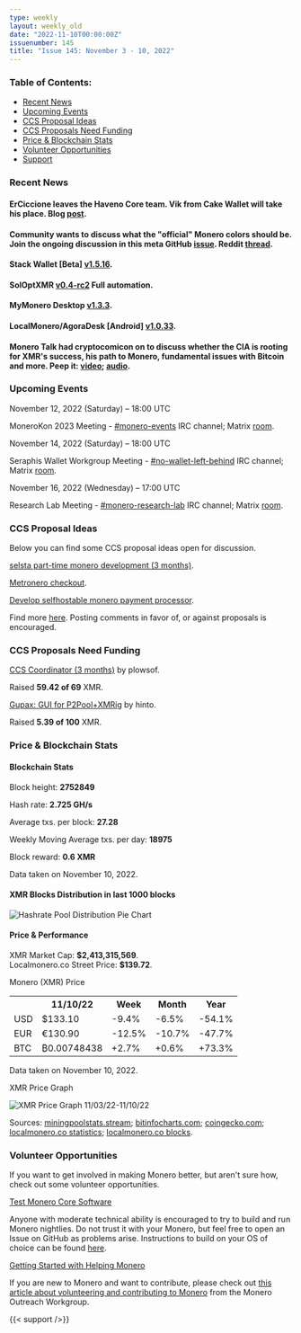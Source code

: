 ```yaml
---
type: weekly
layout: weekly_old
date: "2022-11-10T00:00:00Z"
issuenumber: 145
title: "Issue 145: November 3 - 10, 2022"
---
```


<h3>Table of Contents:</h3>
<ul class="contents">
    <li><a href="#news">Recent News</a></li>
    <li><a href="#events">Upcoming Events</a></li>
    <li><a href="#ideas">CCS Proposal Ideas</a></li>
    <li><a href="#proposals">CCS Proposals Need Funding</a></li>
    <li><a href="#stats">Price & Blockchain Stats</a></li>
    <li><a href="#volunteer">Volunteer Opportunities</a></li>
    <li><a href="#support">Support</a></li>
</ul>

<h3 id="news">Recent News</h3>

<div class="newsbyte">
    <h4>ErCiccione leaves the Haveno Core team. Vik from Cake Wallet will take his place. Blog <a href="https://haveno.exchange/blog/erciccione-leaves-core-team/" target="_blank">post</a>.</h4>
</div>

<div class="newsbyte">
    <h4>Community wants to discuss what the "official" Monero colors should be. Join the ongoing discussion in this meta GitHub <a href="https://github.com/monero-project/meta/issues/752" target="_blank">issue</a>. Reddit <a href="https://teddit.adminforge.de/r/Monero/comments/yqkgzx/colors_for_the_monero_logo_are_inconsistent/" target="_blank">thread</a>.</h4>
</div>

<div class="newsbyte">
    <h4>Stack Wallet [Beta] <a href="https://github.com/cypherstack/stack_wallet/releases/tag/build_0088" target="_blank">v1.5.16</a>.</h4>
</div>

<div class="newsbyte">
    <h4>SolOptXMR <a href="https://github.com/mj-xmr/SolOptXMR/releases/tag/v0.4-rc2" target="_blank">v0.4-rc2</a> Full automation.</h4>
</div>

<div class="newsbyte">
    <h4>MyMonero Desktop <a href="https://github.com/mymonero/mymonero-app-js/releases/tag/v1.3.3" target="_blank">v1.3.3</a>.</h4>
</div>

<div class="newsbyte">
    <h4>LocalMonero/AgoraDesk [Android] <a href="https://github.com/AgoraDesk-LocalMonero/agoradesk-app-foss/releases/tag/v1.0.33" target="_blank">v1.0.33</a>.</h4>
</div>

<div class="newsbyte">
    <h4>Monero Talk had cryptocomicon on to discuss whether the CIA is rooting for XMR's success, his path to Monero, fundamental issues with Bitcoin and more. Peep it: <a href="https://piped.adminforge.de/2uTFUgfubwQ" target="_blank">video</a>; <a href="https://www.monerotalk.live/is-the-cia-rooting-for-monero-to-succeed-cryptocpmicon" target="_blank">audio</a>.</h4>
</div>

<h3 id="events">Upcoming Events</h3>

<div class="event">
    <p class="date" markdown="1">November 12, 2022 (Saturday) – 18:00 UTC</p>
    <p markdown="1">MoneroKon 2023 Meeting - <a href="irc://irc.libera.chat/#monero-events" target="_blank">#monero-events</a> IRC channel; Matrix <a href="https://matrix.to/#/#monero-events:monero.social" target="_blank">room</a>.</p>
</div>

<div class="event">
    <p class="date" markdown="1">November 14, 2022 (Saturday) – 18:00 UTC</p>
    <p markdown="1">Seraphis Wallet Workgroup Meeting - <a href="irc://irc.libera.chat/#no-wallet-left-behind" target="_blank">#no-wallet-left-behind</a> IRC channel; Matrix <a href="https://matrix.to/#/#no-wallet-left-behind:monero.social" target="_blank">room</a>.</p>
</div>

<div class="event">
    <p class="date" markdown="1">November 16, 2022 (Wednesday) – 17:00 UTC</p>
    <p markdown="1">Research Lab Meeting - <a href="irc://irc.libera.chat/#monero-research-lab" target="_blank">#monero-research-lab</a> IRC channel; Matrix <a href="https://matrix.to/#/#monero-research-lab:monero.social" target="_blank">room</a>.</p>
</div>

<h3 id="ideas">CCS Proposal Ideas</h3>

<p>Below you can find some CCS proposal ideas open for discussion.</p>

<div class="proposal">
<p><a href="https://repo.getmonero.org/monero-project/ccs-proposals/-/merge_requests/354" target="_blank">selsta part-time monero development (3 months)</a>.</p>
</div>

<div class="proposal">
<p><a href="https://repo.getmonero.org/monero-project/ccs-proposals/-/merge_requests/353" target="_blank">Metronero checkout</a>.</p>
</div>

<div class="proposal">
<p><a href="https://repo.getmonero.org/monero-project/ccs-proposals/-/merge_requests/345" target="_blank">Develop selfhostable monero payment processor</a>.</p>
</div>

<div class="proposal">
<p>Find more <a href="https://ccs.getmonero.org/ideas/" target="_blank">here</a>. Posting comments in favor of, or against proposals is encouraged.</p>
</div>

<h3 id="proposals">CCS Proposals Need Funding</h3>

<div class="proposal">
    <p><a href="https://ccs.getmonero.org/proposals/plowsof-com-rel.html" target="_blank">CCS Coordinator (3 months)</a> by plowsof.</p>
    <p>Raised <b>59.42 of 69</b> XMR.</p>
</div>

<div class="proposal">
    <p><a href="https://ccs.getmonero.org/proposals/gupax.html" target="_blank">Gupax: GUI for P2Pool+XMRig</a> by hinto.</p>
    <p>Raised <b>5.39 of 100</b> XMR.</p>
</div>

<h3 id="stats">Price & Blockchain Stats</h3>

<h4 class="stat">Blockchain Stats</h4>

<div class="bcstats">
    <p>Block height: <b>2752849</b></p>
    <p>Hash rate: <b>2.725 GH/s</b></p>
    <p>Average txs. per block: <b>27.28</b></p>
    <p>Weekly Moving Average txs. per day: <b>18975</b></p>
    <p>Block reward: <b>0.6 XMR</b></p>
</div>
<p class="note">Data taken on November 10, 2022.</p>

<h4 class="stat">XMR Blocks Distribution in last 1000 blocks</h4>
<p><img src="/img/hashrate-pool-distribution-1110.png" alt="Hashrate Pool Distribution Pie Chart"/></p>

<h4 class="stat" id="price-stat">Price & Performance</h4>

<div class="price-intro">XMR Market Cap: <b>$2,413,315,569</b>.<br/>Localmonero.co Street Price: <b>$139.72</b>.</div>

<p class="table-title">Monero (XMR) Price</p>
<table class="price-table">
  <tr class="row1">
    <th></th>
    <th>11/10/22</th>
    <th>Week</th>
    <th>Month</th>
    <th>Year</th>
  </tr>
  <tr>
    <td data-th="XMR to">USD</td>
    <td data-th="11/10/22">$133.10</td>
    <td data-th="Week" class="red">-9.4%</td>
    <td data-th="Month" class="red">-6.5%</td>
    <td data-th="Year" class="red">-54.1%</td>
  </tr>
  <tr class="row3">
    <td data-th="XMR to">EUR</td>
    <td data-th="11/10/22">€130.90</td>
    <td data-th="Week" class="red">-12.5%</td>
    <td data-th="Month" class="red">-10.7%</td>
    <td data-th="Year" class="red">-47.7%</td>
  </tr>
  <tr>
    <td data-th="XMR to">BTC</td>
    <td data-th="11/10/22">₿0.00748438</td>
    <td data-th="Week" class="green">+2.7%</td>
    <td data-th="Month" class="green">+0.6%</td>
    <td data-th="Year" class="green">+73.3%</td>
  </tr>
</table>
<p class="note">Data taken on November 10, 2022.</p>

<p class="table-title">XMR Price Graph</p>

![XMR Price Graph 11/03/22-11/10/22](/img/weekly-chart-1110.png "XMR Price Graph 11/03/22-11/10/22")

Sources: <a href="https://miningpoolstats.stream/monero" target="_blank">miningpoolstats.stream</a>; <a href="https://bitinfocharts.com/monero/" target="_blank">bitinfocharts.com</a>; <a href="https://www.coingecko.com/en/coins/monero" target="_blank">coingecko.com</a>; <a href="https://localmonero.co/statistics" target="_blank">localmonero.co statistics</a>; <a href="https://localmonero.co/blocks" target="_blank">localmonero.co blocks</a>.

<h3 id="volunteer">Volunteer Opportunities</h3>

<p>If you want to get involved in making Monero better, but aren't sure how, check out some volunteer opportunities.</p>

<div class="newsbyte">
    <p class="date"><a href="https://github.com/monero-project/monero" target="_blank">Test Monero Core Software</a></p>
    <p>Anyone with moderate technical ability is encouraged to try to build and run Monero nightlies. Do not trust it with your Monero, but feel free to open an Issue on GitHub as problems arise. Instructions to build on your OS of choice can be found <a href="https://github.com/monero-project/monero#compiling-monero-from-source" target="_blank">here</a>. </p>
</div>

<div class="newsbyte">
    <p class="date"><a href="https://github.com/monero-project/monero" target="_blank">Getting Started with Helping Monero</a></p>
    <p>If you are new to Monero and want to contribute, please check out <a href="https://www.monerooutreach.org/stories/getting-started-helping-monero.php" target="_blank">this article about volunteering and contributing to Monero</a> from the Monero Outreach Workgroup. </p>
</div>

{{< support />}}


